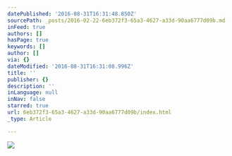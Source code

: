 ```yaml
---
datePublished: '2016-08-31T16:31:48.850Z'
sourcePath: _posts/2016-02-22-6eb372f3-65a3-4627-a33d-90aa6777d09b.md
inFeed: true
authors: []
hasPage: true
keywords: []
author: []
via: {}
dateModified: '2016-08-31T16:31:08.996Z'
title: ''
publisher: {}
description: ''
inLanguage: null
inNav: false
starred: true
url: 6eb372f3-65a3-4627-a33d-90aa6777d09b/index.html
_type: Article

---
```

![](https://the-grid-user-content.s3-us-west-2.amazonaws.com/85ef8ca8-ffe8-4d88-b6ac-9e1087c12687.jpg)